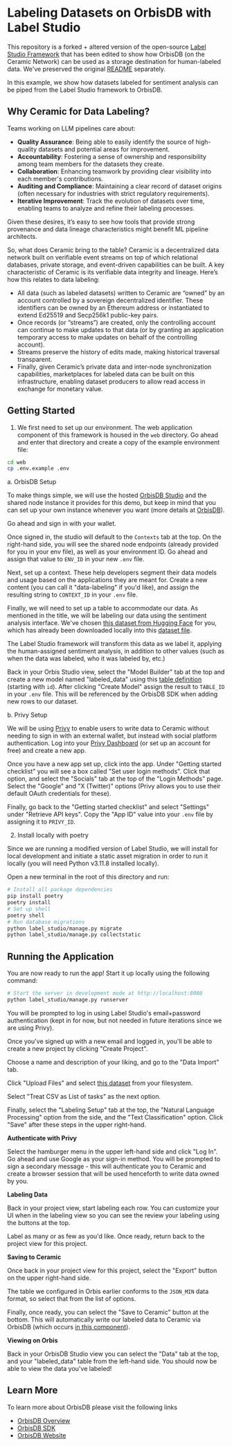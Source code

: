 # Labeling Datasets on OrbisDB with Label Studio

This repository is a forked + altered version of the open-source [Label Studio Framework](https://github.com/HumanSignal/label-studio) that has been edited to show how OrbisDB (on the Ceramic Network) can be used as a storage destination for human-labeled data. We've preserved the original [README](README-original.md) separately.

In this example, we show how datasets labeled for sentiment analysis can be piped from the Label Studio framework to OrbisDB. 

## Why Ceramic for Data Labeling?

Teams working on LLM pipelines care about:

- **Quality Assurance**: Being able to easily identify the source of high-quality datasets and potential areas for improvement.
- **Accountability**: Fostering a sense of ownership and responsibility among team members for the datasets they create.
- **Collaboration**: Enhancing teamwork by providing clear visibility into each member's contributions.
- **Auditing and Compliance**: Maintaining a clear record of dataset origins (often necessary for industries with strict regulatory requirements).
- **Iterative Improvement**: Track the evolution of datasets over time, enabling teams to analyze and refine their labeling processes.

Given these desires, it’s easy to see how tools that provide strong provenance and data lineage characteristics might benefit ML pipeline architects.

So, what does Ceramic bring to the table? Ceramic is a decentralized data network built on verifiable event streams on top of which relational databases, private storage, and event-driven capabilities can be built. A key characteristic of Ceramic is its verifiable data integrity and lineage. Here’s how this relates to data labeling:

- All data (such as labeled datasets) written to Ceramic are “owned” by an account controlled by a sovereign decentralized identifier. These identifiers can be owned by an Ethereum address or instantiated to extend Ed25519 and Secp256k1 public-key pairs.
- Once records (or “streams”) are created, only the controlling account can continue to make updates to that data (or by granting an application temporary access to make updates on behalf of the controlling account).
- Streams preserve the history of edits made, making historical traversal transparent.
- Finally, given Ceramic’s private data and inter-node synchronization capabilities, marketplaces for labeled data can be built on this infrastructure, enabling dataset producers to allow read access in exchange for monetary value.

## Getting Started

1. We first need to set up our environment. The web application component of this framework is housed in the `web` directory. Go ahead and enter that directory and create a copy of the example environment file:

```bash
cd web
cp .env.example .env
```

a. OrbisDB Setup

To make things simple, we will use the hosted [OrbisDB Studio](https://studio.useorbis.com/) and the shared node instance it provides for this demo, but keep in mind that you can set up your own instance whenever you want (more details at [OrbisDB](https://useorbis.com/)).

Go ahead and sign in with your wallet. 

Once signed in, the studio will default to the `Contexts` tab at the top. On the right-hand side, you will see the shared node endpoints (already provided for you in your env file), as well as your environment ID. Go ahead and assign that value to `ENV_ID` in your new `.env` file.

Next, set up a context. These help developers segment their data models and usage based on the applications they are meant for. Create a new content (you can call it "data-labeling" if you'd like), and assign the resulting string to `CONTEXT_ID` in your `.env` file.

Finally, we will need to set up a table to accommodate our data. As mentioned in the title, we will be labeling our data using the sentiment analysis interface. We've chosen [this dataset from Hugging Face](https://huggingface.co/datasets/LabelStudio/IMDB_Sample_100) for you, which has already been downloaded locally into this [dataset file](dataset.csv).

The Label Studio framework will transform this data as we label it, applying the human-assigned sentiment analysis, in addition to other values (such as when the data was labeled, who it was labeled by, etc.)

Back in your Orbis Studio view, select the "Model Builder" tab at the top and create a new model named "labeled_data" using this [table definition](models/tables.sql) (starting with `id`). After clicking "Create Model" assign the result to `TABLE_ID` in your `.env` file. This will be referenced by the OrbisDB SDK when adding new rows to our dataset.

b. Privy Setup

We will be using [Privy](https://www.privy.io/) to enable users to write data to Ceramic without needing to sign in with an external wallet, but instead with social platform authentication. Log into your [Privy Dashboard](https://dashboard.privy.io/) (or set up an account for free) and create a new app. 

Once you have a new app set up, click into the app. Under "Getting started checklist" you will see a box called "Set user login methods". Click that option, and select the "Socials" tab at the top of the "Login Methods" page. Select the "Google" and "X (Twitter)" options (Privy allows you to use their default OAuth credentials for these). 

Finally, go back to the "Getting started checklist" and select "Settings" under "Retrieve API keys". Copy the "App ID" value into your `.env` file by assigning it to `PRIVY_ID`.

2. Install locally with poetry

Since we are running a modified version of Label Studio, we will install for local development and initiate a static asset migration in order to run it locally (you will need Python v3.11.8 installed locally).

Open a new terminal in the root of this directory and run:

```bash
# Install all package dependencies
pip install poetry
poetry install
# Set up shell
poetry shell
# Run database migrations
python label_studio/manage.py migrate
python label_studio/manage.py collectstatic
```
## Running the Application

You are now ready to run the app! Start it up locally using the following command:

```bash
# Start the server in development mode at http://localhost:8080
python label_studio/manage.py runserver
```

You will be prompted to log in using Label Studio's email+password authentication (kept in for now, but not needed in future iterations since we are using Privy).

Once you've signed up with a new email and logged in, you'll be able to create a new project by clicking "Create Project". 

Choose a name and description of your liking, and go to the "Data Import" tab. 

Click "Upload Files" and select [this dataset](dataset.csv) from your filesystem. 

Select "Treat CSV as List of tasks" as the next option.

Finally, select the "Labeling Setup" tab at the top, the "Natural Language Processing" option from the side, and the "Text Classification" option. Click "Save" after these steps in the upper right-hand.

**Authenticate with Privy**

Select the hamburger menu in the upper left-hand side and click "Log In". Go ahead and use Google as your sign-in method. You will be prompted to sign a secondary message - this will authenticate you to Ceramic and create a browser session that will be used henceforth to write data owned by you.

**Labeling Data**

Back in your project view, start labeling each row. You can customize your UI when in the labeling view so you can see the review your labeling using the buttons at the top.

Label as many or as few as you'd like. Once ready, return back to the project view for this project.

**Saving to Ceramic**

Once back in your project view for this project, select the "Export" button on the upper right-hand side. 

The table we configured in Orbis earlier conforms to the `JSON_MIN` data format, so select that from the list of options.

Finally, once ready, you can select the "Save to Ceramic" button at the bottom. This will automatically write our labeled data to Ceramic via OrbisDB (which occurs [in this component](web/apps/labelstudio/src/pages/ExportPage/ExportPage.jsx)).

**Viewing on Orbis**

Back in your OrbisDB Studio view you can select the "Data" tab at the top, and your "labeled_data" table from the left-hand side. You should now be able to view the data you've labeled! 

## Learn More

To learn more about OrbisDB please visit the following links

- [OrbisDB Overview](https://developers.ceramic.network/docs/orbisdb/overview) 
- [OrbisDB SDK](https://developers.ceramic.network/docs/orbisdb/orbisdb-sdk) 
- [OrbisDB Website](https://useorbis.com/) 